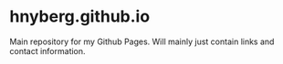 # hnyberg.github.io
Main repository for my Github Pages. Will mainly just contain links and contact information.
